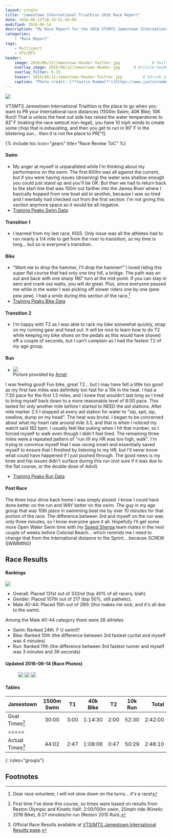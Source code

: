 ```yaml
---
layout: single
title: "Jamestown International Triathlon 2016 Race Report"
date: 2016-06-12T18:10:51-04:00
modified: 2016-06-14
description: "My Race Report for the 2016 VTSMTS Jamestown International Triathlon." 	# For Twitter, not the Title
categories:
    - "Race Report"
tags:
    - Multisport
    - VTS/MTS
header:
    image: 2016/06/12/Jamestown-Header-Twitter.jpg				# Twitter (use 'teaser')
    overlay_image: 2016/06/12/Jamestown-Header.jpg		# Article header at 2048x768
    overlay_filter: 0.15
    teaser: 2016/06/12/Jamestown-Header-Twitter.jpg 		# Shrink image to 575 width
    caption: "Photo credit: [**Justin Rummel**](https://www.justinrummel.com)"
---
```

<p class="align-right"><a href="{{ site.url }}/images/2016/06/12/Jamestown-3.jpg"><img src="{{ site.url }}/images/2016/06/12/Jamestown-3sm.jpg" /></a></p>VTSMTS Jamestown International Triathlon is the place to go when you want to PR your International race distances (1500m Swim; 40K Bike; 10K Run)!  That is unless the heat out side has raised the water temperatures to 82˚ F (making the race wetsuit non-legal), you have 10 mph winds to create some chop that is exhausting, and then you get to run in 90˚ F in the blistering sun... then it is not the place to PR[^1].

{% include toc icon="gears" title="Race Review ToC" %}

#### Swim

- My anger at myself is unparalleled while I'm thinking about my performance on the swim.  The first 600m was all against the current, but if you were having issues (drowning) the water was shallow enough you could just stand up and you'll be OK.  But then we  had to return back to the start line that was 100m out farther into the James River where I basically hopped from one boat aid to another, because I was so tired and I mentally had checked out from the first section.  I'm not giving this section anymore space as it would be all negative.
- [Training Peaks Swim Data](http://tpks.ws/kUQY5)

#### Transition 1

- I learned from my last race, KISS.  Only issue was all the athletes had to run nearly a 1/4 mile to get from the river to transition, so my time is long... but so is everyone's transition.

#### Bike

- "Want me to drop the hammer, I'll drop the hammer!"  I loved riding this super flat course that had only one tiny hill, a bridge.  The path was an out and back with one sharp 180˚ turn at the mid-point.  If you can stay in aero and crank out watts, you will do great.  Plus, since everyone passed me while in the water I was picking off slower riders one by one (pew pew pew).  I had a smile during this section of the race.[^2]
- [Training Peaks Bike Data](http://tpks.ws/eAvwD)

#### Transition 2

- I'm happy with T2 as I was able to rack my bike somewhat quickly, strap on my running gear and head out.  It will be nice to learn how to do T2 while keeping my bike shoes on the pedals as this would have shaved off a couple of seconds, but I can't complain as I had the fastest T2 of my age group.

#### Run

- <p class="align-right"><a href="{{ site.url }}/images/2016/06/12/Jamestown-2.jpg"><img src="{{ site.url }}/images/2016/06/12/Jamestown-2sm.jpg" /></a><br />Picture provided by <a href="https://www.instagram.com/tri4success/">Arnel</a></p>
I was feeling good!  Fun bike, great T2... but I may have felt a little too good as my first two miles was definitely too fast for a 10k in the heat.  I had a 7:30 pace for the first 1.5 miles, and I knew that wouldn't last long so I tried to bring myself back down to a more reasonable level of 8:00 pace.  This lasted for only another mile before I started to NEED the aid stations.  After mile marker 2.5 I stopped at every aid station for water to "sip, spit, sip, swallow, dump on my head".  The heat was brutal.  I began to be concerned about what my heart rate around mile 3.5, and that is when I noticed my watch said 182 bpm.  I usually feel like puking when I hit that number, so I forced myself to walk even though I didn't feel tired.  The remaining three miles were a repeated pattern of "run till my HR was too high, walk".  I'm trying to convince myself that I was racing smart and essentially saved myself to ensure that I finished by listening to my HR, but I'll never know what could have happened if I just pushed through.  The good news is my knee and hip issues didn't surface during this run (not sure if it was due to the flat course, or the double dose of Advil).
- [Training Peaks Run Data](http://tpks.ws/b56LS)

#### Post Race

The three hour drive back home I was simply pissed.  I know I could have done better on the run and WAY better on the swim.  The guy in my age group that was 10th place in swimming beat me by over 10 minutes for that portion of the race.  The difference between 3rd and myself on the run was only three minutes, so I know everyone gave it all.  Hopefully I'll get some more Open Water Swim time with my [Speed Sherpa](http://www.speedsherpa.com/) team mates in the next couple of weeks before Colonial Beach... which reminds me I need to change that from the International distance to the Sprint... because SCREW SWIMMING!

Race Results
---

#### Rankings

<p class="align-right"><a href="{{ site.url }}/images/2016/06/12/Jamestown-1.jpg"><img src="{{ site.url }}/images/2016/06/12/Jamestown-1sm.jpg" /></a></p>

- Overall: Placed 131st out of 332nd (top 40% of all racers, blah).
- Gender: Placed 107th out of 217 (top 50%, still pathetic).
- Male 40-44: Placed 15th out of 26th (this makes me sick, and it's all due to the swim).

Among the Male 40-44 category there were 26 athletes

- Swim: Ranked 24th.  F U swim!!!
- Bike: Ranked 10th (the difference between 3rd fastest cyclist and myself was 4 minutes)
- Run: Ranked 11th (the difference between 3rd fastest runner and myself was 3 minutes and 36 seconds)


#### Updated 2016-06-14 (Race Photos)

<figure class="third">
<a href="{{ site.url }}/images/2016/06/12/Jamestown-PRO-3.jpg"><img src="{{ site.url }}/images/2016/06/12/Jamestown-PRO-sm-3.jpg" /></a>
<a href="{{ site.url }}/images/2016/06/12/Jamestown-PRO-1.jpg"><img src="{{ site.url }}/images/2016/06/12/Jamestown-PRO-sm-1.jpg" /></a>
<a href="{{ site.url }}/images/2016/06/12/Jamestown-PRO-2.jpg"><img src="{{ site.url }}/images/2016/06/12/Jamestown-PRO-sm-2.jpg" /></a>
</figure>

#### Tables

| Jamestown          | 1500m Swim  | T1   | 40k Bike  | T2   | 10k Run  | Total   |
|:-------------------|:-----------:|:----:|:---------:|:----:|:--------:|--------:|
| Goal Times[^3]     | 30:00       | 3:00 | 1:14:30   | 2:00 | 52:30    | 2:42:00 |
|=====
| Actual Times[^4]   | 44:02       | 2:47 | 1:08:06   | 0:47 | 50:29    | 2:46:10 |
{: rules="groups"}


Footnotes
---

[^1]: I actually PR'd by one minute compared to my <a href="{{ site.url }}/reston-triathlon-olympic-2015-race-report/">2015 Reston, VA (hilly) performance</a> vs. the flat course.  I'll take that to help me sleep tonight.
[^2]: Dear race volunteer, I will not slow down on the turns... it's a race!
[^3]: First time I've done this course, so times were based on results from Reston Olympic and Kinetic Half: 2:00/100m swim, 20mph ride (Kinetic 2016 Bike), 8:27 minutes/mi run (Reston 2015 Run).
[^4]: Official Race Results available at [VTS/MTS Jamestown International Results page][jamestown_results].

[jamestown_results]: http://www.vtsmts.com/2016-results/jamestowninternationaloverall/
